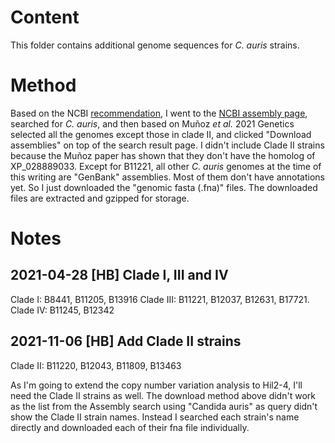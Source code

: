 # Content
This folder contains additional genome sequences for _C. auris_ strains.

# Method
Based on the NCBI [recommendation](https://www.ncbi.nlm.nih.gov/genome/doc/ftpfaq/#downloadservice), I went to the [NCBI assembly page](https://www.ncbi.nlm.nih.gov/assembly), searched for _C. auris_, and then based on Muñoz _et al._ 2021 Genetics selected all the genomes except those in clade II, and clicked "Download assemblies" on top of the search result page. I didn't include Clade II strains because the Muñoz paper has shown that they don't have the homolog of XP_028889033. Except for B11221, all other _C. auris_ genomes at the time of this writing are "GenBank" assemblies. Most of them don't have annotations yet. So I just downloaded the "genomic fasta (.fna)" files. The downloaded files are extracted and gzipped for storage.

# Notes
## 2021-04-28 [HB] Clade I, III and IV
Clade I: B8441, B11205, B13916
Clade III: B11221, B12037, B12631, B17721.
Clade IV: B11245, B12342

## 2021-11-06 [HB] Add Clade II strains
Clade II: B11220, B12043, B11809, B13463

As I'm going to extend the copy number variation analysis to Hil2-4, I'll need the Clade II strains as well. The download method above didn't work as the list from the Assembly search using "Candida auris" as query didn't show the Clade II strain names. Instead I searched each strain's name directly and downloaded each of their fna file individually.
